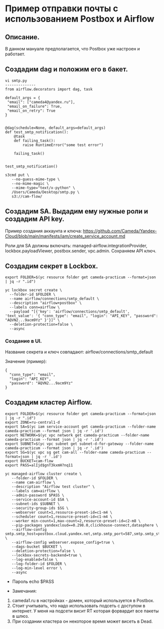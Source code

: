 # Пример отправки почты с использованием Postbox и Airflow

## Описание.
В данном мануале предполагается, что Postbox уже настроен и работает.

## Создадим dag и положим его в бакет.
```
vi smtp.py
--------------
from airflow.decorators import dag, task

default_args = {
 "email": ["cameda4@yandex.ru"],
 "email_on_failure": True,
 "email_on_retry": True
}


@dag(schedule=None, default_args=default_args)
def test_smtp_notification():
    @task
    def failing_task():
        raise RuntimeError("some test error")

    failing_task()


test_smtp_notification()
```

```
s3cmd put \ 
   --no-guess-mime-type \
   --no-mime-magic \
   --mime-type="text/x-python" \
   /Users/Cameda/Desktop/smtp.py \
   s3://cam-flow/
```

## Создадим SA. Выдадим ему нужные роли и создадим API key.
Пример создания аккаунта и ключа:
https://github.com/Cameda/Yandex-Cloud/blob/main/manifests/iam/create_service_account.md

Роли для SA должны включать: managed-airflow.integrationProvider, lockbox.payloadViewer, postbox.sender, vpc.admin.
Сохраняем API ключ.

## Создадим секрет в Lockbox.
```
export FOLDER=$(yc resource folder get cameda-practicum --format=json | jq -r ".id")

yc lockbox secret create \
  --folder-id $FOLDER \
  --name airflow/connections/smtp_default \
  --description "airflow+postbox" \
  --labels conn=airflow \
  --payload "[{'key': 'airflow/connections/smtp_default', 'text_value': '{ "conn_type": "email", "login": "API_KEY", "password": "AQVN2...9acm9Yz" }'}]" \
  --deletion-protection=false \
  --async
```

### Создание в UI.
Название секрета и ключ совпадают:
airflow/connections/smtp_default

Значение (пример):
```
{
  "conn_type": "email",
  "login": "API_KEY",
  "password": "AQVN2...9acm9Yz"
}
```

## Создадим кластер Airflow.
```
export FOLDER=$(yc resource folder get cameda-practicum --format=json | jq -r ".id")
export ZONE=ru-central1-d
export SA=$(yc iam service-account get cameda-practicum --folder-name cameda-practicum --format json | jq -r '.id')
export NETWORK=$(yc vpc network get cameda-practicum --folder-name cameda-practicum --format json | jq -r '.id')
export SUBNET=$(yc vpc subnet get subnet-d-for-gateway --folder-name cameda-practicum --format json | jq -r '.id')
export SG=$(yc vpc sg get cam-all --folder-name cameda-practicum --format=json | jq -r '.id')
export BUCKET=cam-flow
export PASS=alIjd$gnT3kxmH?nq11

yc managed-airflow cluster create \
   --folder-id $FOLDER \
   --name cam-airflow \
   --description "Airflow test cluster" \
   --labels cam=airflow \
   --admin-password $PASS \
   --service-account-id $SA \
   --subnet-ids $SUBNET \
   --security-group-ids $SG \
   --webserver count=1,resource-preset-id=c1-m4 \
   --scheduler count=1,resource-preset-id=c1-m4 \
   --worker min-count=1,max-count=2,resource-preset-id=c2-m8 \
   --pip-packages yandexcloud==0.298.0,clickhouse-connect,datasphere \
   --airflow-config smtp.smtp_host=postbox.cloud.yandex.net,smtp.smtp_port=587,smtp.smtp_starttls=True,smtp.smtp_ssl=False,smtp.smtp_mail_from=mail@cameda1.ru \
   --airflow-config webserver.expose_config=true \
   --dags-bucket $BUCKET \
   --deletion-protection=false \
   --lockbox-secrets-backend=true \
   --log-enabled=false \
   --log-folder-id $FOLDER \
   --log-min-level error \
   --async
```
* Пароль echo $PASS

* Замечания:
1. cameda1.ru в настройках - домен, который используется в Postbox.
2. Cтоит учитывать, что надо использовать подсеть с доступом в интернет. У меня на подсети висит RT которая форвардит все пакеты в шлюз.
3. При создании кластера он некоторое время может висеть в Dead.
